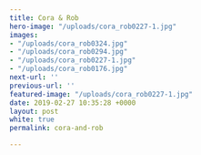 ```yaml
---
title: Cora & Rob
hero-image: "/uploads/cora_rob0227-1.jpg"
images:
- "/uploads/cora_rob0324.jpg"
- "/uploads/cora_rob0294.jpg"
- "/uploads/cora_rob0227-1.jpg"
- "/uploads/cora_rob0176.jpg"
next-url: ''
previous-url: ''
featured-image: "/uploads/cora_rob0227-1.jpg"
date: 2019-02-27 10:35:28 +0000
layout: post
white: true
permalink: cora-and-rob

---
```

